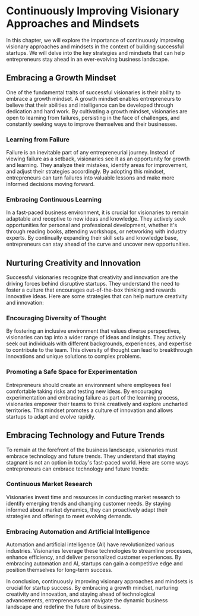 Continuously Improving Visionary Approaches and Mindsets
=================================================================

In this chapter, we will explore the importance of continuously improving visionary approaches and mindsets in the context of building successful startups. We will delve into the key strategies and mindsets that can help entrepreneurs stay ahead in an ever-evolving business landscape.

Embracing a Growth Mindset
--------------------------

One of the fundamental traits of successful visionaries is their ability to embrace a growth mindset. A growth mindset enables entrepreneurs to believe that their abilities and intelligence can be developed through dedication and hard work. By cultivating a growth mindset, visionaries are open to learning from failures, persisting in the face of challenges, and constantly seeking ways to improve themselves and their businesses.

### Learning from Failure

Failure is an inevitable part of any entrepreneurial journey. Instead of viewing failure as a setback, visionaries see it as an opportunity for growth and learning. They analyze their mistakes, identify areas for improvement, and adjust their strategies accordingly. By adopting this mindset, entrepreneurs can turn failures into valuable lessons and make more informed decisions moving forward.

### Embracing Continuous Learning

In a fast-paced business environment, it is crucial for visionaries to remain adaptable and receptive to new ideas and knowledge. They actively seek opportunities for personal and professional development, whether it's through reading books, attending workshops, or networking with industry experts. By continually expanding their skill sets and knowledge base, entrepreneurs can stay ahead of the curve and uncover new opportunities.

Nurturing Creativity and Innovation
-----------------------------------

Successful visionaries recognize that creativity and innovation are the driving forces behind disruptive startups. They understand the need to foster a culture that encourages out-of-the-box thinking and rewards innovative ideas. Here are some strategies that can help nurture creativity and innovation:

### Encouraging Diversity of Thought

By fostering an inclusive environment that values diverse perspectives, visionaries can tap into a wider range of ideas and insights. They actively seek out individuals with different backgrounds, experiences, and expertise to contribute to the team. This diversity of thought can lead to breakthrough innovations and unique solutions to complex problems.

### Promoting a Safe Space for Experimentation

Entrepreneurs should create an environment where employees feel comfortable taking risks and testing new ideas. By encouraging experimentation and embracing failure as part of the learning process, visionaries empower their teams to think creatively and explore uncharted territories. This mindset promotes a culture of innovation and allows startups to adapt and evolve rapidly.

Embracing Technology and Future Trends
--------------------------------------

To remain at the forefront of the business landscape, visionaries must embrace technology and future trends. They understand that staying stagnant is not an option in today's fast-paced world. Here are some ways entrepreneurs can embrace technology and future trends:

### Continuous Market Research

Visionaries invest time and resources in conducting market research to identify emerging trends and changing customer needs. By staying informed about market dynamics, they can proactively adapt their strategies and offerings to meet evolving demands.

### Embracing Automation and Artificial Intelligence

Automation and artificial intelligence (AI) have revolutionized various industries. Visionaries leverage these technologies to streamline processes, enhance efficiency, and deliver personalized customer experiences. By embracing automation and AI, startups can gain a competitive edge and position themselves for long-term success.

In conclusion, continuously improving visionary approaches and mindsets is crucial for startup success. By embracing a growth mindset, nurturing creativity and innovation, and staying ahead of technological advancements, entrepreneurs can navigate the dynamic business landscape and redefine the future of business.
